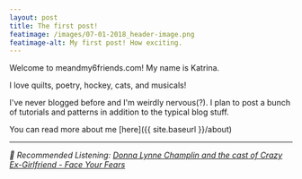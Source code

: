 ```yaml
---
layout: post
title: The first post!
featimage: /images/07-01-2018_header-image.png
featimage-alt: My first post! How exciting.
---
```

Welcome to meandmy6friends.com! My name is Katrina.

I love quilts, poetry, hockey, cats, and musicals!

I've never blogged before and I'm weirdly nervous(?). I plan to post a bunch of tutorials and patterns in addition to the typical blog stuff.

You can read more about me [here]({{ site.baseurl }}/about)

***

<i>🎵 Recommended Listening: [Donna Lynne Champlin and the cast of Crazy Ex-Girlfriend  - Face Your Fears](https://www.youtube.com/watch?v=DrytvZc5Tew)</i>

